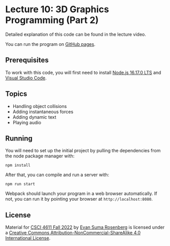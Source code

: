 # Lecture 10: 3D Graphics Programming (Part 2)

Detailed explanation of this code can be found in the lecture video.

You can run the program on [GitHub pages](https://csci-4611-fall-2022.github.io/Lecture-10).

## Prerequisites

To work with this code, you will first need to install [Node.js 16.17.0 LTS](https://nodejs.org/en/) and [Visual Studio Code](https://code.visualstudio.com/). 

## Topics

- Handling object collisions
- Adding instantaneous forces
- Adding dynamic text
- Playing audio

## Running

You will need to set up the initial project by pulling the dependencies from the node package manager with:

```
npm install
```

After that, you can compile and run a server with:

```
npm run start
```

Webpack should launch your program in a web browser automatically.  If not, you can run it by pointing your browser at `http://localhost:8080`.

## License

Material for [CSCI 4611 Fall 2022](https://csci-4611-fall-2022.github.io) by [Evan Suma Rosenberg](https://illusioneering.umn.edu/) is licensed under a [Creative Commons Attribution-NonCommercial-ShareAlike 4.0 International License](http://creativecommons.org/licenses/by-nc-sa/4.0/).